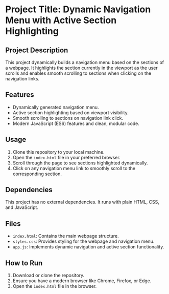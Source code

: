 # Project Title: Dynamic Navigation Menu with Active Section Highlighting

## Project Description
This project dynamically builds a navigation menu based on the sections of a webpage. It highlights the section currently in the viewport as the user scrolls and enables smooth scrolling to sections when clicking on the navigation links.

## Features
- Dynamically generated navigation menu.
- Active section highlighting based on viewport visibility.
- Smooth scrolling to sections on navigation link click.
- Modern JavaScript (ES6) features and clean, modular code.

## Usage
1. Clone this repository to your local machine.
2. Open the `index.html` file in your preferred browser.
3. Scroll through the page to see sections highlighted dynamically.
4. Click on any navigation menu link to smoothly scroll to the corresponding section.

## Dependencies
This project has no external dependencies. It runs with plain HTML, CSS, and JavaScript.

## Files
- `index.html`: Contains the main webpage structure.
- `styles.css`: Provides styling for the webpage and navigation menu.
- `app.js`: Implements dynamic navigation and active section functionality.

## How to Run
1. Download or clone the repository.
2. Ensure you have a modern browser like Chrome, Firefox, or Edge.
3. Open the `index.html` file in the browser.

